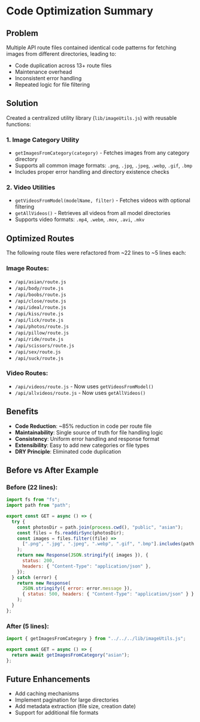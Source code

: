 # Code Optimization Summary

## Problem
Multiple API route files contained identical code patterns for fetching images from different directories, leading to:
- Code duplication across 13+ route files
- Maintenance overhead
- Inconsistent error handling
- Repeated logic for file filtering

## Solution
Created a centralized utility library (`lib/imageUtils.js`) with reusable functions:

### 1. Image Category Utility
- `getImagesFromCategory(category)` - Fetches images from any category directory
- Supports all common image formats: `.png`, `.jpg`, `.jpeg`, `.webp`, `.gif`, `.bmp`
- Includes proper error handling and directory existence checks

### 2. Video Utilities
- `getVideosFromModel(modelName, filter)` - Fetches videos with optional filtering
- `getAllVideos()` - Retrieves all videos from all model directories
- Supports video formats: `.mp4`, `.webm`, `.mov`, `.avi`, `.mkv`

## Optimized Routes
The following route files were refactored from ~22 lines to ~5 lines each:

### Image Routes:
- `/api/asian/route.js`
- `/api/body/route.js`
- `/api/boobs/route.js`
- `/api/close/route.js`
- `/api/ideal/route.js`
- `/api/kiss/route.js`
- `/api/lick/route.js`
- `/api/photos/route.js`
- `/api/pillow/route.js`
- `/api/ride/route.js`
- `/api/scissors/route.js`
- `/api/sex/route.js`
- `/api/suck/route.js`

### Video Routes:
- `/api/videos/route.js` - Now uses `getVideosFromModel()`
- `/api/allvideos/route.js` - Now uses `getAllVideos()`

## Benefits
- **Code Reduction**: ~85% reduction in code per route file
- **Maintainability**: Single source of truth for file handling logic
- **Consistency**: Uniform error handling and response format
- **Extensibility**: Easy to add new categories or file types
- **DRY Principle**: Eliminated code duplication

## Before vs After Example

### Before (22 lines):
```javascript
import fs from "fs";
import path from "path";

export const GET = async () => {
  try {
    const photosDir = path.join(process.cwd(), "public", "asian");
    const files = fs.readdirSync(photosDir);
    const images = files.filter((file) =>
      [".png", ".jpg", ".jpeg", ".webp", ".gif", ".bmp"].includes(path.extname(file).toLowerCase())
    );
    return new Response(JSON.stringify({ images }), {
      status: 200,
      headers: { "Content-Type": "application/json" },
    });
  } catch (error) {
    return new Response(
      JSON.stringify({ error: error.message }),
      { status: 500, headers: { "Content-Type": "application/json" } }
    );
  }
};
```

### After (5 lines):
```javascript
import { getImagesFromCategory } from "../../../lib/imageUtils.js";

export const GET = async () => {
  return await getImagesFromCategory("asian");
};
```

## Future Enhancements
- Add caching mechanisms
- Implement pagination for large directories
- Add metadata extraction (file size, creation date)
- Support for additional file formats
